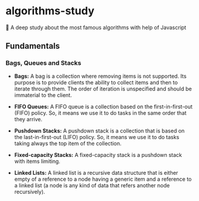 # algorithms-study
:hammer: A deep study about the most famous algorithms with help of Javascript

## Fundamentals

### Bags, Queues and Stacks

- **Bags:** A bag is a collection where removing items is not supported. Its purpose is to provide clients the ability to collect items and then to iterate through them. The order of iteration is unspecified and should be immaterial to the client.

- **FIFO Queues:** A FIFO queue is a collection based on the first-in-first-out (FIFO) policy. So, it means we use it to do tasks in the same order that they arrive.

- **Pushdown Stacks:** A pushdown stack is a collection that is based on the last-in-first-out (LIFO) policy. So, it means we use it to do tasks taking always the top item of the collection.

- **Fixed-capacity Stacks:** A fixed-capacity stack is a pushdown stack with items limiting.

- **Linked Lists:** A linked list is a recursive data structure that is either empty of a reference to a node having a generic item and a reference to a linked list (a node is any kind of data that refers another node recursively).
